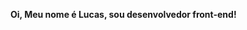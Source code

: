<b>Oi, Meu nome é Lucas, sou desenvolvedor front-end!<b>

<!---
LuckRenan/LuckRenan is a ✨ special ✨ repository because its `README.md` (this file) appears on your GitHub profile.
You can click the Preview link to take a look at your changes.
--->
